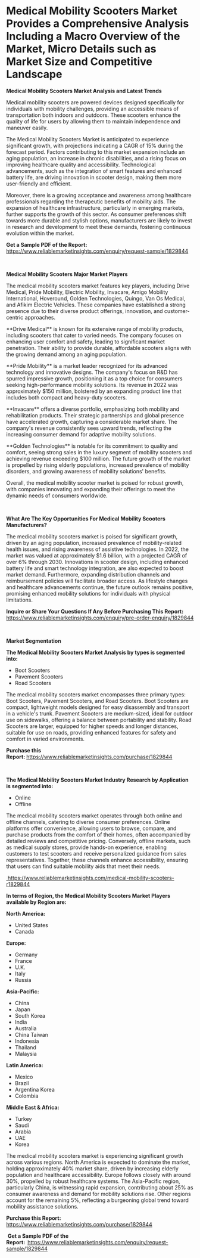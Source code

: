 <p><h1>Medical Mobility Scooters Market Provides a Comprehensive Analysis Including a Macro Overview of the Market, Micro Details such as Market Size and Competitive Landscape</h1></p><p><strong>Medical Mobility Scooters Market Analysis and Latest Trends</strong></p>
<p><p>Medical mobility scooters are powered devices designed specifically for individuals with mobility challenges, providing an accessible means of transportation both indoors and outdoors. These scooters enhance the quality of life for users by allowing them to maintain independence and maneuver easily.</p><p>The Medical Mobility Scooters Market is anticipated to experience significant growth, with projections indicating a CAGR of 15% during the forecast period. Factors contributing to this market expansion include an aging population, an increase in chronic disabilities, and a rising focus on improving healthcare quality and accessibility. Technological advancements, such as the integration of smart features and enhanced battery life, are driving innovation in scooter design, making them more user-friendly and efficient. </p><p>Moreover, there is a growing acceptance and awareness among healthcare professionals regarding the therapeutic benefits of mobility aids. The expansion of healthcare infrastructure, particularly in emerging markets, further supports the growth of this sector. As consumer preferences shift towards more durable and stylish options, manufacturers are likely to invest in research and development to meet these demands, fostering continuous evolution within the market.</p></p>
<p><strong>Get a Sample PDF of the Report:&nbsp;</strong> <a href="https://www.reliablemarketinsights.com/enquiry/request-sample/1829844?utm_campaign=3187&utm_medium=2&utm_source=Github&utm_content=ia&utm_term=13042025&utm_id=medical-mobility-scooters">https://www.reliablemarketinsights.com/enquiry/request-sample/1829844</a></p>
<p>&nbsp;</p>
<p><strong>Medical Mobility Scooters Major Market Players</strong></p>
<p><p>The medical mobility scooters market features key players, including Drive Medical, Pride Mobility, Electric Mobility, Invacare, Amigo Mobility International, Hoveround, Golden Technologies, Quingo, Van Os Medical, and Afikim Electric Vehicles. These companies have established a strong presence due to their diverse product offerings, innovation, and customer-centric approaches.</p><p>**Drive Medical** is known for its extensive range of mobility products, including scooters that cater to varied needs. The company focuses on enhancing user comfort and safety, leading to significant market penetration. Their ability to provide durable, affordable scooters aligns with the growing demand among an aging population.</p><p>**Pride Mobility** is a market leader recognized for its advanced technology and innovative designs. The company's focus on R&D has spurred impressive growth, positioning it as a top choice for consumers seeking high-performance mobility solutions. Its revenue in 2022 was approximately $150 million, bolstered by an expanding product line that includes both compact and heavy-duty scooters.</p><p>**Invacare** offers a diverse portfolio, emphasizing both mobility and rehabilitation products. Their strategic partnerships and global presence have accelerated growth, capturing a considerable market share. The company's revenue consistently sees upward trends, reflecting the increasing consumer demand for adaptive mobility solutions.</p><p>**Golden Technologies** is notable for its commitment to quality and comfort, seeing strong sales in the luxury segment of mobility scooters and achieving revenue exceeding $100 million. The future growth of the market is propelled by rising elderly populations, increased prevalence of mobility disorders, and growing awareness of mobility solutions' benefits.</p><p>Overall, the medical mobility scooter market is poised for robust growth, with companies innovating and expanding their offerings to meet the dynamic needs of consumers worldwide.</p></p>
<p>&nbsp;</p>
<p><strong>What Are The Key Opportunities For Medical Mobility Scooters Manufacturers?</strong></p>
<p><p>The medical mobility scooters market is poised for significant growth, driven by an aging population, increased prevalence of mobility-related health issues, and rising awareness of assistive technologies. In 2022, the market was valued at approximately $1.6 billion, with a projected CAGR of over 6% through 2030. Innovations in scooter design, including enhanced battery life and smart technology integration, are also expected to boost market demand. Furthermore, expanding distribution channels and reimbursement policies will facilitate broader access. As lifestyle changes and healthcare advancements continue, the future outlook remains positive, promising enhanced mobility solutions for individuals with physical limitations.</p></p>
<p><strong>Inquire or Share Your Questions If Any Before Purchasing This Report:</strong> <a href="https://www.reliablemarketinsights.com/enquiry/pre-order-enquiry/1829844?utm_campaign=3187&utm_medium=2&utm_source=Github&utm_content=ia&utm_term=13042025&utm_id=medical-mobility-scooters">https://www.reliablemarketinsights.com/enquiry/pre-order-enquiry/1829844</a></p>
<p>&nbsp;</p>
<p><strong>Market Segmentation</strong></p>
<p><strong>The Medical Mobility Scooters Market Analysis by types is segmented into:</strong></p>
<p><ul><li>Boot Scooters</li><li>Pavement Scooters</li><li>Road Scooters</li></ul></p>
<p><p>The medical mobility scooters market encompasses three primary types: Boot Scooters, Pavement Scooters, and Road Scooters. Boot Scooters are compact, lightweight models designed for easy disassembly and transport in a vehicle's trunk. Pavement Scooters are medium-sized, ideal for outdoor use on sidewalks, offering a balance between portability and stability. Road Scooters are larger, equipped for higher speeds and longer distances, suitable for use on roads, providing enhanced features for safety and comfort in varied environments.</p></p>
<p><strong>Purchase this Report:&nbsp;</strong><a href="https://www.reliablemarketinsights.com/purchase/1829844?utm_campaign=3187&utm_medium=2&utm_source=Github&utm_content=ia&utm_term=13042025&utm_id=medical-mobility-scooters">https://www.reliablemarketinsights.com/purchase/1829844</a></p>
<p>&nbsp;</p>
<p><strong>The Medical Mobility Scooters Market Industry Research by Application is segmented into:</strong></p>
<p><ul><li>Online</li><li>Offline</li></ul></p>
<p><p>The medical mobility scooters market operates through both online and offline channels, catering to diverse consumer preferences. Online platforms offer convenience, allowing users to browse, compare, and purchase products from the comfort of their homes, often accompanied by detailed reviews and competitive pricing. Conversely, offline markets, such as medical supply stores, provide hands-on experience, enabling customers to test scooters and receive personalized guidance from sales representatives. Together, these channels enhance accessibility, ensuring that users can find suitable mobility aids that meet their needs.</p></p>
<p><a href="https://www.reliablemarketinsights.com/medical-mobility-scooters-r1829844?utm_campaign=3187&utm_medium=2&utm_source=Github&utm_content=ia&utm_term=13042025&utm_id=medical-mobility-scooters">&nbsp;https://www.reliablemarketinsights.com/medical-mobility-scooters-r1829844</a></p>
<p><strong>In terms of Region, the Medical Mobility Scooters Market Players available by Region are:</strong></p>
<p>
    <p> <strong> North America: </strong>
        <ul>
            <li>United States</li>
            <li>Canada</li>
        </ul>
        </p> 
    <p> <strong> Europe: </strong>
        <ul>
            <li>Germany</li>
            <li>France</li>
            <li>U.K.</li>
            <li>Italy</li>
            <li>Russia</li>
        </ul>
        </p> 
    <p> <strong> Asia-Pacific: </strong>
        <ul>
            <li>China</li>
            <li>Japan</li>
            <li>South Korea</li>
            <li>India</li>
            <li>Australia</li>
            <li>China Taiwan</li>
            <li>Indonesia</li>
            <li>Thailand</li>
            <li>Malaysia</li>
        </ul>
        </p> 
    <p> <strong> Latin America: </strong>
        <ul>
            <li>Mexico</li>
            <li>Brazil</li>
            <li>Argentina Korea</li>
            <li>Colombia</li>
        </ul>
        </p> 
    <p> <strong> Middle East & Africa: </strong>
        <ul>
            <li>Turkey</li>
            <li>Saudi</li>
            <li>Arabia</li>
            <li>UAE</li>
            <li>Korea</li>
        </ul>
    </p>
    </p>
<p><p>The medical mobility scooters market is experiencing significant growth across various regions. North America is expected to dominate the market, holding approximately 40% market share, driven by increasing elderly population and healthcare accessibility. Europe follows closely with around 30%, propelled by robust healthcare systems. The Asia-Pacific region, particularly China, is witnessing rapid expansion, contributing about 25% as consumer awareness and demand for mobility solutions rise. Other regions account for the remaining 5%, reflecting a burgeoning global trend toward mobility assistance solutions.</p></p>
<p><strong>Purchase this Report: </strong><a href="https://www.reliablemarketinsights.com/purchase/1829844?utm_campaign=3187&utm_medium=2&utm_source=Github&utm_content=ia&utm_term=13042025&utm_id=medical-mobility-scooters">https://www.reliablemarketinsights.com/purchase/1829844</a></p>
<p>&nbsp;<strong>Get a Sample PDF of the Report:&nbsp;&nbsp;</strong><a href="https://www.reliablemarketinsights.com/enquiry/request-sample/1829844?utm_campaign=3187&utm_medium=2&utm_source=Github&utm_content=ia&utm_term=13042025&utm_id=medical-mobility-scooters">https://www.reliablemarketinsights.com/enquiry/request-sample/1829844</a></p>
<p><strong></strong></p>
<p><p></p><p></p><p></p></p>